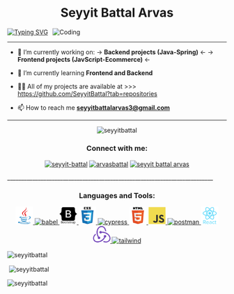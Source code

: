 <h1 align="center">Seyyit Battal Arvas</h1>
<a href="https://git.io/typing-svg"><img src="https://readme-typing-svg.herokuapp.com?font=Fira+Code&pause=1000&color=34C25D&center=true&vCenter=true&width=435&lines=%3C+Software+Developer+%3E" alt="Typing SVG" /></a>



<img align="right" alt="Coding" width="400" src="https://gifdb.com/images/high/coding-animated-laptop-flow-stream-ja04010rm5o68zfk.gif">

****
- 🔭 I’m currently working on:
-> **Backend projects (Java-Spring)** <-
-> **Frontend projects (JavScript-Ecommerce)** <-

- 🌱 I’m currently learning **Frontend and Backend**

- 👨‍💻 All of my projects are available at >>> https://github.com/SeyyitBattal?tab=repositories

- 📫 How to reach me **seyyitbattalarvas3@gmail.com**

****

  <p align="center"> <img src="https://komarev.com/ghpvc/?username=seyyitbattal&label=Profile%20views&color=0e75b6&style=flat" alt="seyyitbattal" /> </p>

<h3 align="center">Connect with me:</h3>

<p align="center">
<a href="https://codepen.io/seyyit-battal" target="blank"><img align="center" src="https://raw.githubusercontent.com/rahuldkjain/github-profile-readme-generator/master/src/images/icons/Social/codepen.svg" alt="seyyit-battal" height="30" width="40" /></a>
<a href="https://twitter.com/arvasbattal" target="blank"><img align="center" src="https://raw.githubusercontent.com/rahuldkjain/github-profile-readme-generator/master/src/images/icons/Social/twitter.svg" alt="arvasbattal" height="30" width="40" /></a>
<a href="https://www.linkedin.com/in/seyyit-battal-arvas-aaa86b110/" target="blank"><img align="center" src="https://raw.githubusercontent.com/rahuldkjain/github-profile-readme-generator/master/src/images/icons/Social/linked-in-alt.svg" alt="seyyit battal arvas" height="30" width="40" /></a>
</p>
__________________________________________________________________________
<h3 align="center">Languages and Tools:</h3>
<p align="center"> <a href="https://www.java.com" target="_blank" rel="noreferrer"> <img src="https://raw.githubusercontent.com/devicons/devicon/master/icons/java/java-original.svg" alt="java" width="40" height="40"/> </a> <a href="https://babeljs.io/" target="_blank" rel="noreferrer"> <img src="https://www.vectorlogo.zone/logos/babeljs/babeljs-icon.svg" alt="babel" width="40" height="40"/> </a> <a href="https://getbootstrap.com" target="_blank" rel="noreferrer"> <img src="https://raw.githubusercontent.com/devicons/devicon/master/icons/bootstrap/bootstrap-plain-wordmark.svg" alt="bootstrap" width="40" height="40"/> </a> <a href="https://www.w3schools.com/css/" target="_blank" rel="noreferrer"> <img src="https://raw.githubusercontent.com/devicons/devicon/master/icons/css3/css3-original-wordmark.svg" alt="css3" width="40" height="40"/> </a> <a href="https://www.cypress.io" target="_blank" rel="noreferrer"> <img src="https://raw.githubusercontent.com/simple-icons/simple-icons/6e46ec1fc23b60c8fd0d2f2ff46db82e16dbd75f/icons/cypress.svg" alt="cypress" width="40" height="40"/> </a> <a href="https://www.w3.org/html/" target="_blank" rel="noreferrer"> <img src="https://raw.githubusercontent.com/devicons/devicon/master/icons/html5/html5-original-wordmark.svg" alt="html5" width="40" height="40"/> </a> <a href="https://developer.mozilla.org/en-US/docs/Web/JavaScript" target="_blank" rel="noreferrer"> <img src="https://raw.githubusercontent.com/devicons/devicon/master/icons/javascript/javascript-original.svg" alt="javascript" width="40" height="40"/> </a> <a href="https://postman.com" target="_blank" rel="noreferrer"> <img src="https://www.vectorlogo.zone/logos/getpostman/getpostman-icon.svg" alt="postman" width="40" height="40"/> </a> <a href="https://reactjs.org/" target="_blank" rel="noreferrer"> <img src="https://raw.githubusercontent.com/devicons/devicon/master/icons/react/react-original-wordmark.svg" alt="react" width="40" height="40"/> </a> <a href="https://redux.js.org" target="_blank" rel="noreferrer"> <img src="https://raw.githubusercontent.com/devicons/devicon/master/icons/redux/redux-original.svg" alt="redux" width="40" height="40"/> </a> <a href="https://tailwindcss.com/" target="_blank" rel="noreferrer"> <img src="https://www.vectorlogo.zone/logos/tailwindcss/tailwindcss-icon.svg" alt="tailwind" width="40" height="40"/> </a> </p>

<p><img align="center" src="https://github-readme-stats.vercel.app/api/top-langs?username=seyyitbattal&show_icons=true&locale=en&layout=compact" alt="seyyitbattal" /></p>

<p>&nbsp;<img align="center" src="https://github-readme-stats.vercel.app/api?username=seyyitbattal&show_icons=true&locale=en" alt="seyyitbattal" /></p>

<p><img align="center" src="https://github-readme-streak-stats.herokuapp.com/?user=seyyitbattal&" alt="seyyitbattal" /></p>

